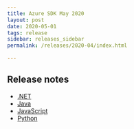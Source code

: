 ```yaml
---
title: Azure SDK May 2020
layout: post
date: 2020-05-01
tags: release
sidebar: releases_sidebar
permalink: /releases/2020-04/index.html

---
```

## Release notes

* [.NET](dotnet.md)
* [Java](java.md)
* [JavaScript](js.md)
* [Python](python.md)
